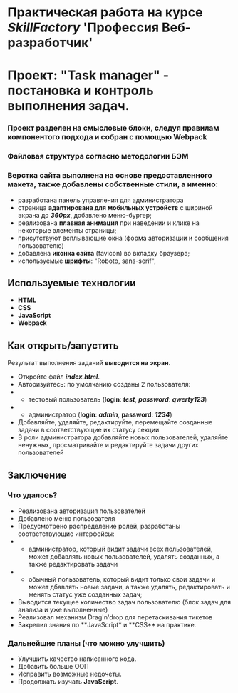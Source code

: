 # Практическая работа на курсе _SkillFactory_ **'Профессия Веб-разработчик'**

# Проект: **"Task manager"** - постановка и контроль выполнения задач.

### Проект разделен на смысловые блоки, следуя правилам компонентого подхода и собран с помощью Webpack

### Файловая структура согласно методологии БЭМ

### Верстка сайта выполнена на основе предоставленного макета, также добавлены собственные стили, а именно:

-   разработана панель управления для администратора
-   страница **адаптирована для мобильных устройств** с шириной экрана до **_360px_**, добавлено меню-бургер;
-   реализована **плавная анимация** при наведении и клике на некоторые элементы страницы;
-   присутствуют всплывающие окна (форма авторизации и сообщения пользователю)
-   добавлена **иконка сайта** (favicon) во вкладку браузера;
-   используемые **шрифты**: "Roboto, sans-serif",

## Используемые технологии

-   **HTML**
-   **CSS**
-   **JavaScript**
-   **Webpack**

## Как открыть/запустить

Результат выполнения заданий **выводится на экран**.

-   Откройте файл **_index.html_**.
-   Авторизуйтесь: по умолчанию созданы 2 пользователя:
-   -   тестовый пользователь (**login**: **_test_**, **_password_**: **_qwerty123_**)
-   -   администратор (**login**: **_admin_**, **password**: **_1234_**)
-   Добавляйте, удаляйте, редактируйте, перемещайте созданные задачи в соответствующие их статусу секции
-   В роли администратора добавляйте новых пользователей, удаляйте ненужных, просматривайте и редактируйте задачи других
    пользователей

## Заключение

### Что удалось?

-   Реализована авторизация пользователей
-   Добавлено меню пользователя
-   Предусмотрено распределение ролей, разработаны соответствующие интерфейсы:
-   -   администратор, который видит задачи всех пользователей, может добавлять новых пользователей, удалять созданных,
        а также редактировать задачи
-   -   обычный пользователь, который видит только свои задачи и может дбавлять новые задачи, а также удалять,
        редактировать и менять статус уже созданных задач;
-   Выводится текущее количество задач пользователю (блок задач для анализа и уже выполненные)
-   Реализовал механизм Drag'n'drop для перетаскивания тикетов
-   Закрепил знания по **JavaScript\* и **CSS\*\* на практике.

### Дальнейшие планы (что можно улучшить)

-   Улучшить качество написанного кода.
-   Добавить больше ООП
-   Исправить возможные недочеты.
-   Продолжать изучать **JavaScript**.
